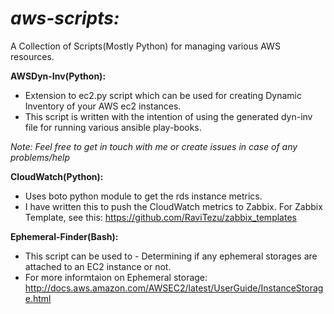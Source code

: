 ***aws-scripts:***
===
A Collection of Scripts(Mostly Python) for managing various AWS resources.

**AWSDyn-Inv(Python):**
- Extension to ec2.py script which can be used for creating Dynamic Inventory of your AWS ec2 instances. 
- This script is written with the intention of using the generated dyn-inv file for running various ansible play-books.

*Note: Feel free to get in touch with me or create issues in case of any problems/help*

**CloudWatch(Python):**
- Uses boto python module to get the rds instance metrics.
- I have written this to push the CloudWatch metrics to Zabbix. For Zabbix Template, see this: https://github.com/RaviTezu/zabbix_templates

**Ephemeral-Finder(Bash):**
- This script can be used to - Determining if any ephemeral storages are attached to an EC2 instance or not.
- For more informtaion on Ephemeral storage: http://docs.aws.amazon.com/AWSEC2/latest/UserGuide/InstanceStorage.html
